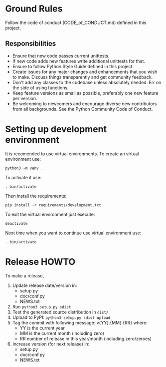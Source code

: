 
Ground Rules
============

Follow the code of conduct (CODE_of_CONDUCT.md) defined in this project.

Responsibilities
----------------

 * Ensure that new code passes current unittests.
 * If new code adds new features write additional unittests for that.
 * Ensure to follow Python Style Guide defined in this project.
 * Create issues for any major changes and enhancements that you wish to make. Discuss things transparently and get community feedback.
 * Don't add any classes to the codebase unless absolutely needed. Err on the side of using functions.
 * Keep feature versions as small as possible, preferably one new feature per version.
 * Be welcoming to newcomers and encourage diverse new contributors from all backgrounds. See the Python Community Code of Conduct.


Setting up development environment
==================================

It is recomended to use virtual environments. To create an virtual environment
use:

    python3 -m venv .

To activate it use:

    . bin/activate

Then install the requirements:

    pip install -r requirements/development.txt

To exit the virtual environment just execute:

    deactivate

Next time when you want to continue use virtual environment use:

    . bin/activate


Release HOWTO
=============

To make a release, 

  1) Update release date/version in:
      * setup.py
      * doc/conf.py
      * NEWS.txt 
  2) Run `python3 setup.py sdist`
  3) Test the generated source distribution in `dist/`
  4) Upload to PyPI: `python3 setup.py sdist upload`
  5) Tag the commit with following message: v{YY}.{MM}.{RR} where:
      * YY is the current year
      * MM is the current month (including zero)
      * RR number of release in this year/month (including zero/zeroes)
  6) Increase version (for next release) in:
      * setup.py
      * doc/conf.py
      * NEWS.txt 

